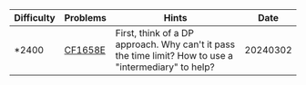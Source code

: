 | Difficulty | Problems | Hints | Date |
| -------- | -------- | -------- | -------- |
| *2400 | [CF1658E](https://codeforces.com/problemset/problem/1658/E) | First, think of a DP approach. Why can't it pass the time limit? How to use a "intermediary" to help? | 20240302 |